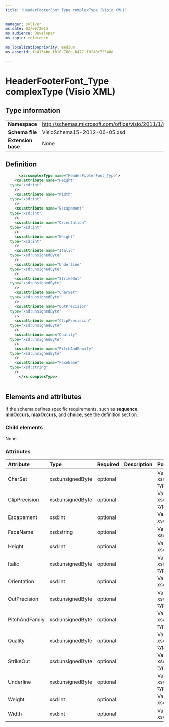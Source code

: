```yaml
---
title: "HeaderFooterFont_Type complexType (Visio XML)"
 
 
manager: soliver
ms.date: 03/09/2015
ms.audience: Developer
ms.topic: reference
 
ms.localizationpriority: medium
ms.assetid: 1e4134be-fb18-768e-b477-f9f40f72548d

---
```


# HeaderFooterFont_Type complexType (Visio XML)

## Type information

|||
|:-----|:-----|
|**Namespace** <br/> |http://schemas.microsoft.com/office/visio/2011/1/core  <br/> |
|**Schema file** <br/> |VisioSchema15-2012-06-05.xsd  <br/> |
|**Extension base** <br/> |None  <br/> |
   
## Definition

```XML
      <xs:complexType name="HeaderFooterFont_Type">
    <xs:attribute name="Height"
  type="xsd:int"
    />
    <xs:attribute name="Width"
  type="xsd:int"
    />
    <xs:attribute name="Escapement"
  type="xsd:int"
    />
    <xs:attribute name="Orientation"
  type="xsd:int"
    />
    <xs:attribute name="Weight"
  type="xsd:int"
    />
    <xs:attribute name="Italic"
  type="xsd:unsignedByte"
    />
    <xs:attribute name="Underline"
  type="xsd:unsignedByte"
    />
    <xs:attribute name="StrikeOut"
  type="xsd:unsignedByte"
    />
    <xs:attribute name="CharSet"
  type="xsd:unsignedByte"
    />
    <xs:attribute name="OutPrecision"
  type="xsd:unsignedByte"
    />
    <xs:attribute name="ClipPrecision"
  type="xsd:unsignedByte"
    />
    <xs:attribute name="Quality"
  type="xsd:unsignedByte"
    />
    <xs:attribute name="PitchAndFamily"
  type="xsd:unsignedByte"
    />
    <xs:attribute name="FaceName"
  type="xsd:string"
    />
      </xs:complexType>
      
```

## Elements and attributes

If the schema defines specific requirements, such as **sequence**, **minOccurs**, **maxOccurs**, and **choice**, see the definition section. 
  
### Child elements

None.
  
### Attributes

|**Attribute**|**Type**|**Required**|**Description**|**Possible values**|
|:-----|:-----|:-----|:-----|:-----|
|CharSet  <br/> |xsd:unsignedByte  <br/> |optional  <br/> ||Values of the xsd:unsignedByte type. |
|ClipPrecision  <br/> |xsd:unsignedByte  <br/> |optional  <br/> ||Values of the xsd:unsignedByte type. |
|Escapement  <br/> |xsd:int  <br/> |optional  <br/> ||Values of the xsd:int type. |
|FaceName  <br/> |xsd:string  <br/> |optional  <br/> ||Values of the xsd:string type. |
|Height  <br/> |xsd:int  <br/> |optional  <br/> ||Values of the xsd:int type. |
|Italic  <br/> |xsd:unsignedByte  <br/> |optional  <br/> ||Values of the xsd:unsignedByte type. |
|Orientation  <br/> |xsd:int  <br/> |optional  <br/> ||Values of the xsd:int type. |
|OutPrecision  <br/> |xsd:unsignedByte  <br/> |optional  <br/> ||Values of the xsd:unsignedByte type. |
|PitchAndFamily  <br/> |xsd:unsignedByte  <br/> |optional  <br/> ||Values of the xsd:unsignedByte type. |
|Quality  <br/> |xsd:unsignedByte  <br/> |optional  <br/> ||Values of the xsd:unsignedByte type. |
|StrikeOut  <br/> |xsd:unsignedByte  <br/> |optional  <br/> ||Values of the xsd:unsignedByte type. |
|Underline  <br/> |xsd:unsignedByte  <br/> |optional  <br/> ||Values of the xsd:unsignedByte type. |
|Weight  <br/> |xsd:int  <br/> |optional  <br/> ||Values of the xsd:int type. |
|Width  <br/> |xsd:int  <br/> |optional  <br/> ||Values of the xsd:int type. |
   

